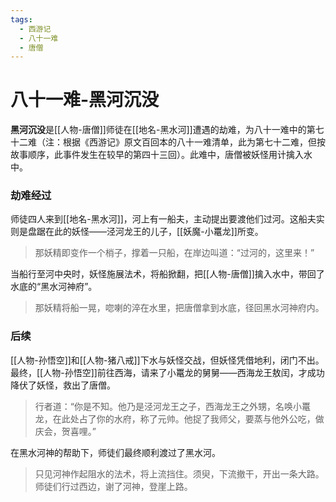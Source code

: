```yaml
---
tags:
  - 西游记
  - 八十一难
  - 唐僧
---
```

# 八十一难-黑河沉没

**黑河沉没**是[[人物-唐僧]]师徒在[[地名-黑水河]]遭遇的劫难，为八十一难中的第七十二难（注：根据《西游记》原文百回本的八十一难清单，此为第七十二难，但按故事顺序，此事件发生在较早的第四十三回）。此难中，唐僧被妖怪用计擒入水中。

### **劫难经过**
师徒四人来到[[地名-黑水河]]，河上有一船夫，主动提出要渡他们过河。这船夫实则是盘踞在此的妖怪——泾河龙王的儿子，[[妖魔-小鼍龙]]所变。
> 那妖精即变作一个梢子，撑着一只船，在岸边叫道：“过河的，这里来！”

当船行至河中央时，妖怪施展法术，将船掀翻，把[[人物-唐僧]]擒入水中，带回了水底的“黑水河神府”。
> 那妖精将船一晃，唿喇的淬在水里，把唐僧拿到水底，径回黑水河神府内。

### **后续**
[[人物-孙悟空]]和[[人物-猪八戒]]下水与妖怪交战，但妖怪凭借地利，闭门不出。最终，[[人物-孙悟空]]前往西海，请来了小鼍龙的舅舅——西海龙王敖闰，才成功降伏了妖怪，救出了唐僧。
> 行者道：“你是不知。他乃是泾河龙王之子，西海龙王之外甥，名唤小鼍龙，在此处占了你的水府，称了元帅。他捉了我师父，要蒸与他外公吃，做庆会，贺喜哩。”

在黑水河神的帮助下，师徒们最终顺利渡过了黑水河。
> 只见河神作起阻水的法术，将上流挡住。须臾，下流撤干，开出一条大路。师徒们行过西边，谢了河神，登崖上路。
